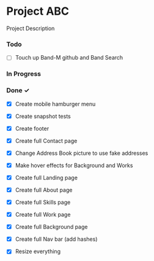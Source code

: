 # Project ABC

Project Description

### Todo

- [ ] Touch up Band-M github and Band Search  

### In Progress


### Done ✓

- [x] Create mobile hamburger menu  
- [x] Create snapshot tests  
- [x] Create footer  
- [x] Create full Contact page  
- [x] Change Address Book picture to use fake addresses  
- [x] Make hover effects for Background and Works  
- [x] Create full Landing page  
- [x] Create full About page  
- [x] Create full Skills page  
- [x] Create full Work page  
- [x] Create full Background page  
- [x] Create full Nav bar (add hashes)  
- [x] Resize everything  

